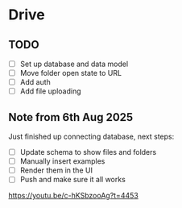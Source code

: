 # Drive

## TODO
- [ ] Set up database and data model
- [ ] Move folder open state to URL
- [ ] Add auth
- [ ] Add file uploading

## Note from 6th Aug 2025

Just finished up connecting database, next steps:
- [ ] Update schema to show files and folders
- [ ] Manually insert examples
- [ ] Render them in the UI
- [ ] Push and make sure it all works

https://youtu.be/c-hKSbzooAg?t=4453